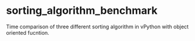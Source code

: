 # sorting_algorithm_benchmark
Time comparison of three different sorting algorithm in vPython with object oriented fucntion. 
